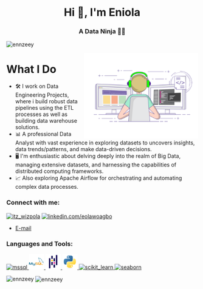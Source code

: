 <h1 align="center">Hi 👋, I'm Eniola</h1>
<h3 align="center">A  Data Ninja 🦸‍♂️ </h3>



<p align="left"> <img src="https://komarev.com/ghpvc/?username=ennzeey&label=Profile%20views&color=0e75b6&style=flat" alt="ennzeey" /> </p>



  <img align="right" alt="Coding" width="300" src="https://raw.githubusercontent.com/devSouvik/devSouvik/master/gif3.gif">


# What I Do

- 🛠️ I work on Data Engineering Projects, where i build robust data pipelines using the ETL processes as well as building data warehouse solutions.
- 📊 A professional Data Analyst with vast experience in exploring datasets to uncovers insights, data trends/patterns, and make data-driven decisions.
- 🖥️ I'm enthusiastic about delving deeply into the realm of Big Data, managing extensive datasets, and harnessing the capabilities of distributed computing frameworks.
- 📈 Also exploring Apache Airflow for orchestrating and automating complex data processes.
  
<h3 align="left">Connect with me:</h3>
<p align="left">
<a href="https://twitter.com/itz_wizpola" target="blank"><img align="center" src="https://raw.githubusercontent.com/rahuldkjain/github-profile-readme-generator/master/src/images/icons/Social/twitter.svg" alt="itz_wizpola" height="30" width="40" /></a>
<a href="https://linkedin.com/in/linkedin.com/eolawoagbo" target="blank"><img align="center" src="https://raw.githubusercontent.com/rahuldkjain/github-profile-readme-generator/master/src/images/icons/Social/linked-in-alt.svg" alt="linkedin.com/eolawoagbo" height="30" width="40" /></a>
</p>

  - [E-mail](eniolaolawoagbo@gmail.com)

<h3 align="left">Languages and Tools:</h3>
<p align="left"> <a href="https://www.microsoft.com/en-us/sql-server" target="_blank" rel="noreferrer"> <img src="https://www.svgrepo.com/show/303229/microsoft-sql-server-logo.svg" alt="mssql" width="40" height="40"/> </a> <a href="https://www.mysql.com/" target="_blank" rel="noreferrer"> <img src="https://raw.githubusercontent.com/devicons/devicon/master/icons/mysql/mysql-original-wordmark.svg" alt="mysql" width="40" height="40"/> </a> <a href="https://pandas.pydata.org/" target="_blank" rel="noreferrer"> <img src="https://raw.githubusercontent.com/devicons/devicon/2ae2a900d2f041da66e950e4d48052658d850630/icons/pandas/pandas-original.svg" alt="pandas" width="40" height="40"/> </a> <a href="https://www.python.org" target="_blank" rel="noreferrer"> <img src="https://raw.githubusercontent.com/devicons/devicon/master/icons/python/python-original.svg" alt="python" width="40" height="40"/> </a> <a href="https://scikit-learn.org/" target="_blank" rel="noreferrer"> <img src="https://upload.wikimedia.org/wikipedia/commons/0/05/Scikit_learn_logo_small.svg" alt="scikit_learn" width="40" height="40"/> </a> <a href="https://seaborn.pydata.org/" target="_blank" rel="noreferrer"> <img src="https://seaborn.pydata.org/_images/logo-mark-lightbg.svg" alt="seaborn" width="40" height="40"/> </a> </p>

<p><img align="left" src="https://github-readme-stats.vercel.app/api/top-langs?username=ennzeey&show_icons=true&locale=en&layout=compact" alt="ennzeey" /></p>

<p>&nbsp;<img align="center" src="https://github-readme-stats.vercel.app/api?username=ennzeey&show_icons=true&locale=en" alt="ennzeey" /></p>
